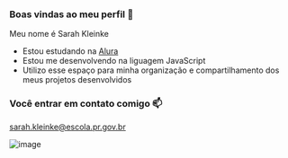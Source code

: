 ### Boas vindas ao meu perfil 💜

Meu nome é Sarah Kleinke 

- Estou estudando na [Alura](https://www.alura.com.br)
- Estou me desenvolvendo na liguagem JavaScript
- Utilizo esse espaço para minha organização e compartilhamento dos meus projetos desenvolvidos

 ### Você entrar em contato comigo 📫

 sarah.kleinke@escola.pr.gov.br

![image](https://github.com/sarahmkl/sarahmkl/assets/145024254/4449c2a9-3ebc-4c35-b307-674b952f574c)

